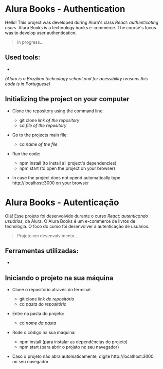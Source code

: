 # Alura Books - Authentication

Hello! This project was developed during Alura's class *React: authenticating users*. Alura Books is a technology books e-commerce. The course's focus was to develop user authentication.

> In progress...

## Used tools:

* 

*(Alura is a Brazilian technology school and for acessibility reasons this code is in Portuguese)*

## Initializing the project on your computer

- Clone the repository using the command line:
    - git clone *link of the repository*
    - cd *file of the repository*
 
- Go to the projects main file:
    - cd *name of the file*
 
- Run the code:
    - npm install (to install all project's dependencies)
    - npm start (to open the project on your browser)
 
* In case the project does not opend automatically type http://localhost:3000 on your browser

#

# Alura Books - Autenticação

Olá! Esse projeto foi desenvolvido durante o curso *React: autenticando usuários*, da Alura. O Alura Books é um e-commerce de livros de tecnologia. O foco do curso foi desenvolver a autenticação de usuários.

> Projeto em desenvolvimento...

## Ferramentas utilizadas:

* 

## Iniciando o projeto na sua máquina

- Clone o repositório através do terminal:
    - git clone *link do repositório*
    - cd *pasta do repositório*
 
- Entre na pasta do projeto:
    - cd *nome da pasta*
 
- Rode o código na sua máquina:
    - npm install (para instalar as dependências do projeto)
    - npm start (para abrir o projeto no seu navegador)
 
* Caso o projeto não abra automaticamente, digite http://localhost:3000 no seu navegador
